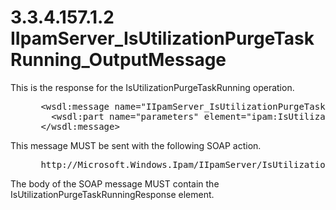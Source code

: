 <html dir="LTR" xmlns:mshelp="http://msdn.microsoft.com/mshelp" xmlns:ddue="http://ddue.schemas.microsoft.com/authoring/2003/5" xmlns:xlink="http://www.w3.org/1999/xlink" xmlns:tool="http://www.microsoft.com/tooltip">
 <body>
 <div id="header">
 <h1 class="heading">3.3.4.157.1.2 IIpamServer_IsUtilizationPurgeTaskRunning_OutputMessage</h1>
 </div>
 <div id="mainSection">
 <div id="mainBody">
 <div id="allHistory" class="saveHistory"></div>
 <div id="sectionSection0" class="section" name="collapseableSection">
 

<p>This is the response for the IsUtilizationPurgeTaskRunning
operation.</p>

<dl>
<dd>
<div><pre> &lt;wsdl:message name=&quot;IIpamServer_IsUtilizationPurgeTaskRunning_OutputMessage&quot;&gt;
   &lt;wsdl:part name=&quot;parameters&quot; element=&quot;ipam:IsUtilizationPurgeTaskRunningResponse&quot; /&gt;
 &lt;/wsdl:message&gt;
</pre></div>
</dd></dl>

<p>This message MUST be sent with the following SOAP action.</p>

<dl>
<dd>
<div><pre> http://Microsoft.Windows.Ipam/IIpamServer/IsUtilizationPurgeTaskRunningResponse
</pre></div>
</dd></dl>

<p>The body of the SOAP message MUST contain the
IsUtilizationPurgeTaskRunningResponse element.</p>


 </div>
 </div>
 </div>
 </body>
</html>
